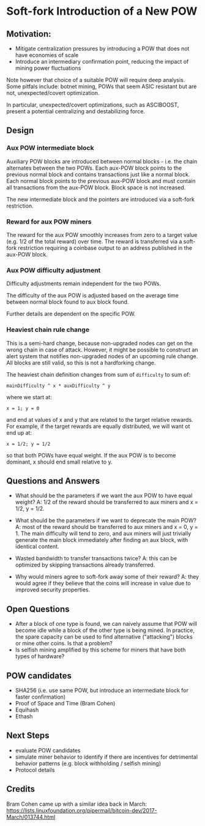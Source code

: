 # Soft-fork Introduction of a New POW

## Motivation:

- Mitigate centralization pressures by introducing a POW that does not have economies of scale
- Introduce an intermediary confirmation point, reducing the impact of mining power fluctuations

Note however that choice of a suitable POW will require deep analysis.  Some pitfals include: botnet mining, POWs that seem ASIC resistant but are not, unexpected/covert optimization.

In particular, unexpected/covert optimizations, such as ASCIBOOST, present a potential centralizing and destabilizing force.

## Design

### Aux POW intermediate block

Auxiliary POW blocks are introduced between normal blocks - i.e. the chain alternates between the two POWs.
Each aux-POW block points to the previous normal block and contains transactions just like a normal block.
Each normal block points to the previous aux-POW block and must contain all transactions from the aux-POW block.
Block space is not increased.

The new intermediate block and the pointers are introduced via a soft-fork restriction.

### Reward for aux POW miners

The reward for the aux POW smoothly increases from zero to a target value (e.g. 1/2 of the total reward) over time.
The reward is transferred via a soft-fork restriction requiring a coinbase output to an address published in the
aux-POW block.

### Aux POW difficulty adjustment

Difficulty adjustments remain independent for the two POWs.

The difficulty of the aux POW is adjusted based on the average time between normal block found
to aux block found.

Further details are dependent on the specific POW.

### Heaviest chain rule change

This is a semi-hard change, because non-upgraded nodes can get on the wrong chain in case of attack.  However,
it might be possible to construct an alert system that notifies non-upgraded nodes of an upcoming rule change.
All blocks are still valid, so this is not a hardforking change.

The heaviest chain definition changes from sum of `difficulty` to sum of:

    mainDifficulty ^ x * auxDifficulty ^ y

where we start at:

    x = 1; y = 0

and end at values of x and y that are related to the target relative rewards.  For example, if the target rewards
are equally distributed, we will want ot end up at:

    x = 1/2; y = 1/2

so that both POWs have equal weight.  If the aux POW is to become dominant, x should end small relative to y.


## Questions and Answers

- What should be the parameters if we want the aux POW to have equal weight? A: 1/2 of the reward should be transferred
to aux miners and x = 1/2, y = 1/2.

- What should be the parameters if we want to deprecate the main POW?  A: most of the reward should be transferred to
aux miners and x = 0, y = 1.  The main difficulty will tend to zero, and aux miners will just trivially generate the
main block immediately after finding an aux block, with identical content.

- Wasted bandwidth to transfer transactions twice?  A: this can be optimized by skipping transactions already
transferred.

- Why would miners agree to soft-fork away some of their reward?  A: they would agree if they believe that
the coins will increase in value due to improved security properties.

## Open Questions

- After a block of one type is found, we can naively assume that POW will become idle while a block of the other type is being mined.  In practice, the spare capacity can be used to find alternative ("attacking") blocks or mine other coins.  Is that a problem?
- Is selfish mining amplified by this scheme for miners that have both types of hardware?

## POW candidates

- SHA256 (i.e. use same POW, but introduce an intermediate block for faster confirmation)
- Proof of Space and Time (Bram Cohen)
- Equihash
- Ethash

## Next Steps

- evaluate POW candidates
- simulate miner behavior to identify if there are incentives for detrimental behavior patterns (e.g. block withholding / selfish mining)
- Protocol details


## Credits

Bram Cohen came up with a similar idea back in March:
https://lists.linuxfoundation.org/pipermail/bitcoin-dev/2017-March/013744.html

